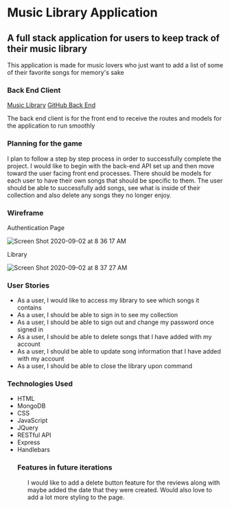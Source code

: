 <!DOCTYPE html>
<html>
<body>
<h1><strong>Music Library Application</strong></h1>
<h2>A full stack application for users to keep track of their music library</h2>
<p>This application is made for music lovers who just want to add a list of some of their favorite songs for memory's sake</p>

<h3>Back End Client</h3>
<a href="https://vast-atoll-95071.herokuapp.com/">Music Library</a>
<a href="https://github.com/ItsAllDari/music-library">GitHub Back End</a>
<p>The back end client is for the front end to receive the routes and models for the application to run smoothly</p>

<h3>Planning for the game</h3>
<p>I plan to follow a step by step process in order to successfully complete the project. I would like to begin with the back-end API set up and then move toward the user facing front end processes. There should be models for each user to have their own songs that should be specific to them. The user should be able to successfully add songs, see what is inside of their collection and also delete any songs they no longer enjoy.</p>

<h3>Wireframe</h3>
<p>Authentication Page</p>

![Screen Shot 2020-09-02 at 8 36 17 AM](https://user-images.githubusercontent.com/58965588/91981835-65f73b00-ecf7-11ea-8f77-99b0fa023cd1.png)

<p>Library</p>

![Screen Shot 2020-09-02 at 8 37 27 AM](https://user-images.githubusercontent.com/58965588/91981960-8fb06200-ecf7-11ea-9f0f-5d0483f9c874.png)

<h3>User Stories</h3>
<ul>
<li>As a user, I would like to access my library to see which songs it contains</li>
<li>As a user, I should be able to sign in to see my collection</li>
<li>As a user, I should be able to sign out and change my password once signed in</li>
<li>As a user, I should be able to delete songs that I have added with my account</li>
<li>As a user, I should be able to update song information that I have added with my account</li>
<li>As a user, I should be able to close the library upon command</li>
</ul>

<h3>Technologies Used</h3>
<ul>
<li>HTML</li>
<li>MongoDB</li>
<li>CSS</li>
<li>JavaScript</li>
<li>JQuery</li>
<li>RESTful API</li>
<li>Express</li>
<li>Handlebars</li>

<h3>Features in future iterations</h3>
<ul>
<p>I would like to add a delete button feature for the reviews along with maybe added the date that they were created. Would also love to add a lot more styling to the page.</p>
</ul>
</html>
</body>
